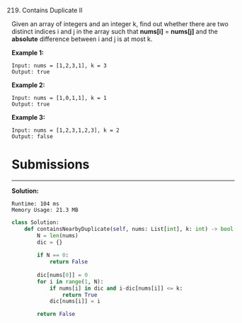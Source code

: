219. Contains Duplicate II

Given an array of integers and an integer k, find out whether there are two distinct indices i and j in the array such that **nums[i]** = **nums[j]** and the **absolute** difference between i and j is at most k.

**Example 1:**
```
Input: nums = [1,2,3,1], k = 3
Output: true
```
**Example 2:**
```
Input: nums = [1,0,1,1], k = 1
Output: true
```
**Example 3:**
```
Input: nums = [1,2,3,1,2,3], k = 2
Output: false
```

# Submissions
---
**Solution:**
```
Runtime: 104 ms
Memory Usage: 21.3 MB
```
```python
class Solution:
    def containsNearbyDuplicate(self, nums: List[int], k: int) -> bool:
        N = len(nums)
        dic = {}
        
        if N == 0:
            return False
        
        dic[nums[0]] = 0
        for i in range(1, N):
            if nums[i] in dic and i-dic[nums[i]] <= k:
                return True
            dic[nums[i]] = i

        return False
```